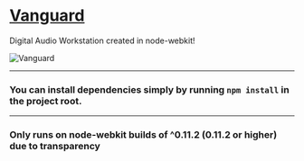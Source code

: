 # [Vanguard](#)

Digital Audio Workstation created in node-webkit!

![Vanguard](http://i.imgur.com/57SMBAB.png)

***

### You can install dependencies simply by running ```npm install``` in the project root.

***

### Only runs on node-webkit builds of ^0.11.2 (0.11.2 or higher) due to transparency
